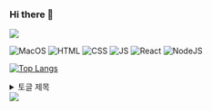 ### Hi there 👋
<img src="https://capsule-render.vercel.app/api?type=waving&color=timeAuto&height=120&section=header&text=KASSID%20WORLD&fontSize=40" />

![MacOS](https://img.shields.io/badge/mac%20os-000000?style=for-the-badge&logo=apple&logoColor=white)
![HTML](https://img.shields.io/badge/HTML5-E34F26?style=for-the-badge&logo=html5&logoColor=white)
![CSS](https://img.shields.io/badge/CSS3-1572B6?style=for-the-badge&logo=css3&logoColor=white)
![JS](https://img.shields.io/badge/JavaScript-F7DF1E?style=for-the-badge&logo=JavaScript&logoColor=white)
![React](https://img.shields.io/badge/React-20232A?style=for-the-badge&logo=react&logoColor=61DAFB)
![NodeJS](https://img.shields.io/badge/Node.js-43853D?style=for-the-badge&logo=node.js&logoColor=white)


[![Top Langs](https://github-readme-stats.vercel.app/api/top-langs/?username=Bluishhot-Star)](https://github.com/anuraghazra/github-readme-stats)

<details>
<summary>
  토글 제목
</summary>
   토글 안 내용
</details>


<img src="https://capsule-render.vercel.app/api?type=waving&color=timeAuto&height=120&section=footer" />
<!--
**Bluishhot-Star/Bluishhot-Star** is a ✨ _special_ ✨ repository because its `README.md` (this file) appears on your GitHub profile.

Here are some ideas to get you started:

- 🔭 I’m currently working on ...
- 🌱 I’m currently learning ...
- 👯 I’m looking to collaborate on ...
- 🤔 I’m looking for help with ...
- 💬 Ask me about ...
- 📫 How to reach me: ...
- 😄 Pronouns: ...
- ⚡ Fun fact: ...
-->

